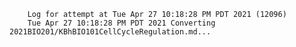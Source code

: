         Log for attempt at Tue Apr 27 10:18:28 PM PDT 2021 (12096)
        Tue Apr 27 10:18:28 PM PDT 2021 Converting 2021BIO201/KBhBIO101CellCycleRegulation.md...
